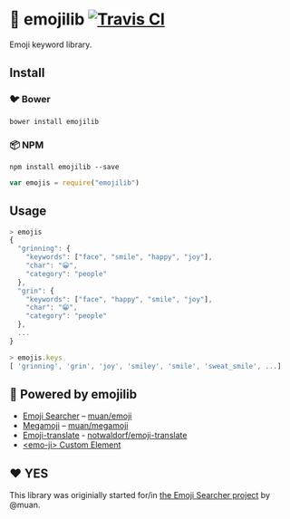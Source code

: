 # :book: emojilib [![Travis CI](https://travis-ci.org/muan/emojilib.svg?branch=master)](https://travis-ci.org/muan/emojilib)

Emoji keyword library.

## Install

### :bird: Bower

```
bower install emojilib
```

### :package: NPM

```
npm install emojilib --save
```

```javascript
var emojis = require("emojilib")
```

## Usage

```javascript
> emojis
{
  "grinning": {
    "keywords": ["face", "smile", "happy", "joy"],
    "char": "😀",
    "category": "people"
  },
  "grin": {
    "keywords": ["face", "happy", "smile", "joy"],
    "char": "😁",
    "category": "people"
  },
  ...
}

> emojis.keys
[ 'grinning', 'grin', 'joy', 'smiley', 'smile', 'sweat_smile', ...]
```

## :electric_plug: Powered by emojilib

* [Emoji Searcher](http://emoji.muan.co) – [muan/emoji](https://github.com/muan/emoji)
* [Megamoji](http://megamoji.muan.co) – [muan/megamoji](https://github.com/muan/megamoji)
* [Emoji-translate](http://meowni.ca/emoji-translate) - [notwaldorf/emoji-translate](https://github.com/notwaldorf/emoji-translate)
* [\<emo-ji\> Custom Element](https://github.com/wbinnssmith/emo-ji)

## :heart: YES

This library was originially started for/in [the Emoji Searcher project](http://github.com/muan/emoji) by @muan.
